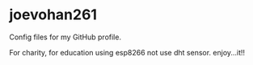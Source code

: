 # joevohan261
Config files for my GitHub profile.

For charity, for education using esp8266 not use dht sensor.
enjoy...it!!
